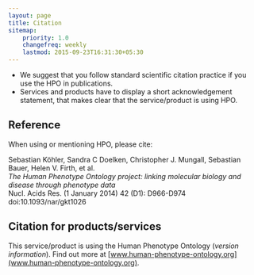 ```yaml
---
layout: page
title: Citation
sitemap:
    priority: 1.0
    changefreq: weekly
    lastmod: 2015-09-23T16:31:30+05:30
---
```



* We suggest that you follow standard scientific citation practice if you use the HPO in publications.
* Services and products have to display a short acknowledgement statement, that makes clear that the service/product is using HPO.
 
## Reference

When using or mentioning HPO, please cite:

Sebastian Köhler, Sandra C Doelken, Christopher J. Mungall, Sebastian Bauer, Helen V. Firth, et al.  
*The Human Phenotype Ontology project: linking molecular biology and disease through phenotype data*  
Nucl. Acids Res. (1 January 2014) 42 (D1): D966-D974 doi:10.1093/nar/gkt1026
 
## Citation for products/services

This service/product is using the Human Phenotype Ontology (*version information*). Find out more at [www.human-phenotype-ontology.org](www.human-phenotype-ontology.org).
